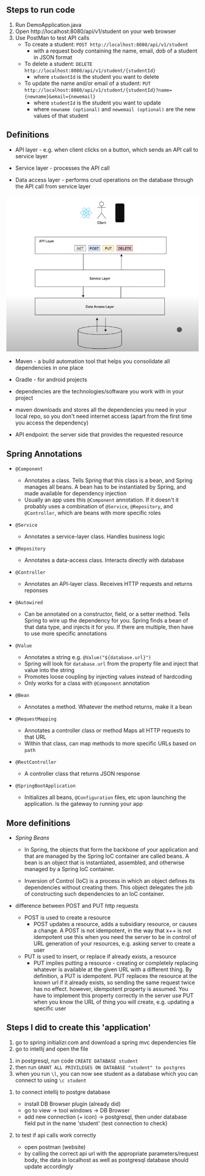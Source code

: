 ## Steps to run code

1. Run DemoApplication.java
2. Open http://localhost:8080/api/v1/student on your web browser
3. Use PostMan to test API calls
    - To create a student: `POST http://localhost:8080/api/v1/student`
      - with a request body containing the name, email, dob of a student in JSON format
    - To delete a student: `DELETE http://localhost:8080/api/v1/student/{studentId}`
      - where `studentId` is the student you want to delete
    - To update the name and/or email of a student: `PUT http://localhost:8080/api/v1/student/{studentId}?name={newname}&email={newemail}`
      - where `studentId` is the student you want to update
      - where `newname (optional)` and `newemail (optional)` are the new values of that student


## Definitions


- API layer - e.g. when client clicks on a button, which sends an API call to service layer

- Service layer - processes the API call

- Data access layer - performs crud operations on the database through the API call from service layer

![](images/spring_overview.png)

- Maven - a build automation tool that helps you consolidate all dependencies in one place
- Gradle - for android projects


- dependencies are the technologies/software you work with in your project

- maven downloads and stores all the dependencies you need in your local repo, so you don't need internet access (apart from the first time you access the dependency)


- API endpoint: the server side that provides the requested resource

## Spring Annotations

- `@Component`
  - Annotates a class. Tells Spring that this class is a bean, and Spring manages all beans. A bean has to be instantiated by Spring, and made available for dependency injection
  - Usually an app uses this `@Component` annotation. If it doesn't it probably uses a combination of `@Service`, `@Repository`, and `@Controller`, which are beans with more specific roles


- `@Service`
  - Annotates a service-layer class. Handles business logic


- `@Repository`
  - Annotates a data-access class. Interacts directly with database


- `@Controller`
  - Annotates an API-layer class. Receives HTTP requests and returns reponses


- `@Autowired`
  - Can be annotated on a constructor, field, or a setter method. Tells Spring to wire up the dependency for you. Spring finds a bean of that data type, and injects it for you. If there are multiple, then have to use more specific annotations


- `@Value`
  - Annotates a string e.g. `@Value("${database.url}")`
  - Spring will look for `database.url` from the property file and inject that value into the string 
  - Promotes loose coupling by injecting values instead of hardcoding 
  - Only works for a class with `@Component` annotation


- `@Bean`
  - Annotates a method. Whatever the method returns, make it a bean


- `@RequestMapping`
  - Annotates a controller class or method
    Maps all HTTP requests to that URL
  - Within that class, can map methods to more specific URLs based on `path`


- `@RestController`
  - A controller class that returns JSON response


- `@SpringBootApplication`
  - Initializes all beans, `@Configuration` files, etc upon launching the application. Is the gateway to running your app

## More definitions

- *Spring Beans*
  - In Spring, the objects that form the backbone of your application and that are managed by the Spring IoC container are called beans. A bean is an object that is instantiated, assembled, and otherwise managed by a Spring IoC container.

  - Inversion of Control (IoC) is a process in which an object defines its dependencies without creating them. This object delegates the job of constructing such dependencies to an IoC container.


- difference between POST and PUT http requests
  - POST is used to create a resource
    - POST updates a resource, adds a subsidiary resource, or causes a change. A POST is not idempotent, in the way that x++ is not idempotent
use this when you need the server to be in control of URL generation of your resources, e.g. asking server to create a user
  - PUT is used to insert, or replace if already exists, a resource
    - PUT implies putting a resource - creating or completely replacing whatever is available at the given URL with a different thing. By definition, a PUT is idempotent. PUT replaces the resource at the known url if it already exists, so sending the same request twice has no effect.
however, idempotent property is assumed. You have to implement this property correctly in the server
use PUT when you know the URL of thing you will create, e.g. updating a specific user



## Steps I did to create this 'application'
1. go to spring initializr.com and download a spring mvc dependencies file
2. go to intellij and open the file

<!-- -->

1. in postgresql, run code `CREATE DATABASE student`
2. then run `GRANT ALL PRIVILEGES ON DATABASE "student" to postgres`
3. when you run `\l`, you can now see student as a database which you can connect to using `\c student`

<!-- -->

1. to connect intellij to postgre database 
   - install DB Browser plugin (already did)
   - go to view -> tool windows -> DB Browser
   - add new connection (+ icon) -> postgresql, then under database field put in the name 'student' (test connection to check)

2. to test if api calls work correctly
   - open postman (website)
   - by calling the correct api url with the appropriate parameters/request body, the data in localhost as well as postgresql database should update accordingly